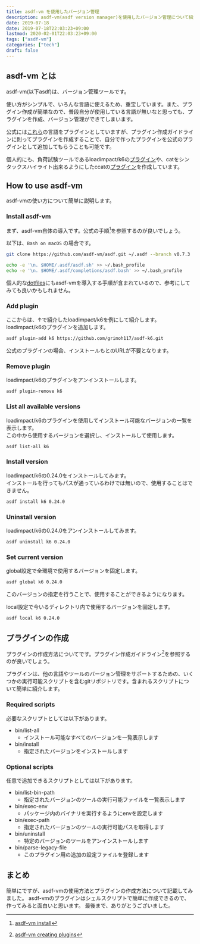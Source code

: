 ```yaml
---
title: asdf-vm を使用したバージョン管理
description: asdf-vm(asdf version manager)を使用したバージョン管理について紹介します
date: 2019-07-18
date: 2019-07-18T22:03:23+09:00
lastmod: 2020-02-01T22:03:23+09:00
tags: ["asdf-vm"]
categories: ["tech"]
draft: false
---
```


## asdf-vm とは

asdf-vm(以下asdf)は、バージョン管理ツールです。

使い方がシンプルで、いろんな言語に使えるため、重宝しています。また、プラグイン作成が簡単なので、普段自分が使用している言語が無いなと思っても、プラグインを作成、バージョン管理ができてしまいます。

公式には[これら](https://asdf-vm.com/#/plugins-all?id=plugin-list)の言語をプラグインとしていますが、プラグイン作成ガイドラインに則ってプラグインを作成することで、自分で作ったプラグインを公式のプラグインとして追加してもらうことも可能です。

個人的にも、負荷試験ツールであるloadimpact/k6の[プラグイン](https://github.com/grimoh117/asdf-k6)や、catをシンタックスハイライト出来るようにしたccatの[プラグイン](https://github.com/grimoh117/asdf-ccat)を作成しています。

## How to use asdf-vm

asdf-vmの使い方について簡単に説明します。

### Install asdf-vm

まず、asdf-vm自体の導入です。公式の手順[^1]を参照するのが良いでしょう。

以下は、`Bash on macOS` の場合です。

```sh
git clone https://github.com/asdf-vm/asdf.git ~/.asdf --branch v0.7.3

echo -e '\n. $HOME/.asdf/asdf.sh' >> ~/.bash_profile
echo -e '\n. $HOME/.asdf/completions/asdf.bash' >> ~/.bash_profile
```

個人的な[dotfiles](https://github.com/grimoh117/dotfiles)にもasdf-vmを導入する手順が含まれているので、参考にしてみても良いかもしれません。

### Add plugin

ここからは、↑で紹介したloadimpact/k6を例にして紹介します。<br>
loadimpact/k6のプラグインを追加します。

```sh
asdf plugin-add k6 https://github.com/grimoh117/asdf-k6.git
```

公式のプラグインの場合、インストールもとのURLが不要となります。

### Remove plugin

loadimpact/k6のプラグインをアンインストールします。

```sh
asdf plugin-remove k6
```

### List all available versions

loadimpact/k6のプラグインを使用してインストール可能なバージョンの一覧を表示します。<br>
この中から使用するバージョンを選択し、インストールして使用します。

```sh
asdf list-all k6
```

### Install version

loadimpact/k6の0.24.0をインストールしてみます。<br>
インストールを行ってもパスが通っているわけでは無いので、使用することはできません。

```sh
asdf install k6 0.24.0
```

### Uninstall version

loadimpact/k6の0.24.0をアンインストールしてみます。

```sh
asdf uninstall k6 0.24.0
```

### Set current version

global設定で全環境で使用するバージョンを固定します。

```sh
asdf global k6 0.24.0
```

このバージョンの指定を行うことで、使用することができるようになります。

local設定で今いるディレクトリ内で使用するバージョンを固定します。

```sh
asdf local k6 0.24.0
```

## プラグインの作成

プラグインの作成方法についてです。プラグイン作成ガイドライン[^2]を参照するのが良いでしょう。

プラグインは、他の言語やツールのバージョン管理をサポートするための、いくつかの実行可能スクリプトを含むgitリポジトリです。含まれるスクリプトについて簡単に紹介します。

### Required scripts

必要なスクリプトとしては以下があります。

* bin/list-all
	* インストール可能なすべてのバージョンを一覧表示します
* bin/install
	* 指定されたバージョンをインストールします

### Optional scripts

任意で追加できるスクリプトとしては以下があります。

* bin/list-bin-path
	* 指定されたバージョンのツールの実行可能ファイルを一覧表示します
* bin/exec-env
	* パッケージ内のバイナリを実行するようにenvを設定します
* bin/exec-path
	* 指定されたバージョンのツールの実行可能パスを取得します
* bin/uninstall
	* 特定のバージョンのツールをアンインストールします
* bin/parse-legacy-file
	* このプラグイン用の追加の設定ファイルを登録します

## まとめ

簡単にですが、asdf-vmの使用方法とプラグインの作成方法について記載してみました。
asdf-vmのプラグインはシェルスクリプトで簡単に作成できるので、作ってみると面白いと思います。
最後まで、ありがとうございました。

[^1]: [asdf-vm install](https://asdf-vm.com/#/core-manage-asdf-vm?id=install-asdf-vm)
[^2]: [asdf-vm creating plugins](https://asdf-vm.com/#/plugins-create)
